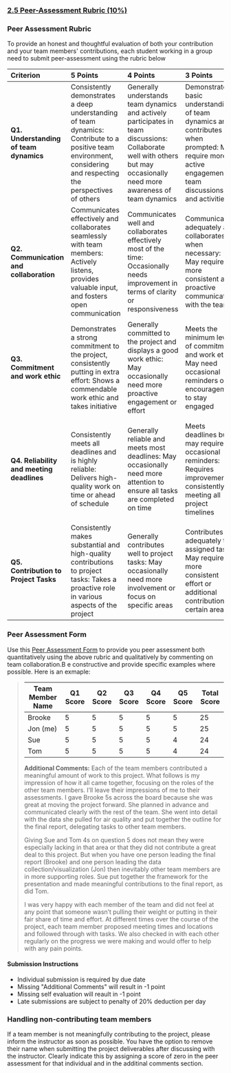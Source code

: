 ### [2.5 Peer-Assessment Rubric (10%)](https://aselshall.github.io/eds/HW/peer)

### Peer Assessment Rubric
To provide an honest and thoughtful evaluation of both your contribution and your team members' contributions, each student working in a group need to submit peer-assessment using the rubric below 

| Criterion | 5 Points | 4 Points | 3 Points | 2 Points | 1 Point |
|:---|:---|:---|:---|:---|:---|
| **Q1. Understanding of team dynamics** | Consistently demonstrates a deep understanding of team dynamics: Contribute to a positive team environment, considering and respecting the perspectives of others | Generally understands team dynamics and actively participates in team discussions: Collaborate well with others but may occasionally need more awareness of team dynamics | Demonstrates a basic understanding of team dynamics and contributes when prompted: May require more active engagement in team discussions and activities | Shows limited awareness of team dynamics: Occasionally contributes but may not fully engage in team discussions or activities | Lacks understanding of team dynamics: Rarely contributes to team discussions or activities, hindering overall collaboration |
| **Q2. Communication and collaboration** | Communicates effectively and collaborates seamlessly with team members: Actively listens, provides valuable input, and fosters open communication | Communicates well and collaborates effectively most of the time: Occasionally needs improvement in terms of clarity or responsiveness | Communicates adequately and collaborates when necessary: May require more consistent and proactive communication with the team | Communication is occasionally unclear or lacking, impacting collaboration: Needs to improve responsiveness and active participation | Communication is a significant challenge, hindering effective collaboration: Rarely contributes meaningfully to team discussions |
| **Q3. Commitment and work ethic** | Demonstrates a strong commitment to the project, consistently putting in extra effort: Shows a commendable work ethic and takes initiative | Generally committed to the project and displays a good work ethic: May occasionally need more proactive engagement or effort | Meets the minimum level of commitment and work ethic: May need occasional reminders or encouragement to stay engaged | Shows limited commitment and work ethic: Requires more consistent effort and a proactive approach to tasks | Lacks commitment and work ethic, impacting overall project progress: Needs a significant improvement in effort and engagement |
| **Q4. Reliability and meeting deadlines** | Consistently meets all deadlines and is highly reliable: Delivers high-quality work on time or ahead of schedule | Generally reliable and meets most deadlines: May occasionally need more attention to ensure all tasks are completed on time | Meets deadlines but may require occasional reminders: Requires improvement in consistently meeting all project timelines | Struggles to meet deadlines consistently, impacting project progress: Needs more focus on timely completion of tasks | Frequently fails to meet deadlines, significantly affecting project timelines: Requires immediate attention to improve reliability |
| **Q5. Contribution to Project Tasks** | Consistently makes substantial and high-quality contributions to project tasks: Takes a proactive role in various aspects of the project | Generally contributes well to project tasks: May occasionally need more involvement or focus on specific areas | Contributes adequately to assigned tasks: May require more consistent effort or additional contributions in certain areas | Shows limited contribution to project tasks: Requires more active involvement and improvement in task completion | Lacks meaningful contribution to project tasks: Requires immediate attention to actively participate and contribute effectively |
  
### Peer Assessment Form
Use this [Peer Assessment Form](https://github.com/aselshall/eds/raw/refs/heads/main/HW/peer-assessment-form.docx) to provide you peer assessment both quantitatively using the above rubric and qualitatively by commenting on team collaboration.B e constructive and provide specific examples where possible. Here is an exmaple:

> | Team Member Name | Q1 Score | Q2 Score | Q3 Score | Q4 Score | Q5 Score | Total Score |
> |------------------|----------|----------|----------|----------|----------|-------------|
> | Brooke      |     5     |   5       |    5      |    5      |     5     |     25        |
> | Jon (me)     |      5    |   5       |    5      |    5      |   5       |   25          |
> | Sue   |      5    |     5     |    5      |     5     |    4      |    24         |
> | Tom   |       5   |    5      |     5     |    5      |     4     |    24         |
> 
> **Additional Comments:**  Each of the team members contributed a meaningful amount of work to this project. What follows is my impression of how it all came together, focusing on the roles of the other team members. I’ll leave their impressions of me to their assessments. I gave Brooke 5s across the board because she was great at moving the project forward. She planned in advance and communicated clearly with the rest of the team. She went into detail with the data she pulled for air quality and put together the outline for the final report, delegating tasks to other team members.
> 
> Giving Sue and Tom 4s on question 5 does not mean they were especially lacking in that area or that they did not contribute a great deal to this project. But when you have one person leading the final report (Brooke) and one person leading the data collection/visualization (Jon) then inevitably other team members are in more supporting roles. Sue put together the framework for the presentation and made meaningful contributions to the final report, as did Tom.
>
>  I was very happy with each member of the team and did not feel at any point that someone wasn’t pulling their weight or putting in their fair share of time and effort. At different times over the course of the project, each team member proposed meeting times and locations and followed through with tasks. We also checked in with each other regularly on the progress we were making and would offer to help with any pain points.

#### Submission Instructions
- Individual submission is required by due date
- Missing "Additional Comments" will result in -1 point
- Missing self evaluation will reault in -1 point
- Late submissions are subject to penalty of 20% deduction per day
  
### Handling non-contributing team members
If a team member is not meaningfully contributing to the project, please inform the instructor as soon as possible. You have the option to remove their name when submitting the project deliverables after discussing with the instructor. Clearly indicate this by assigning a score of zero in the peer assessment for that individual and in the additinal comments section.
